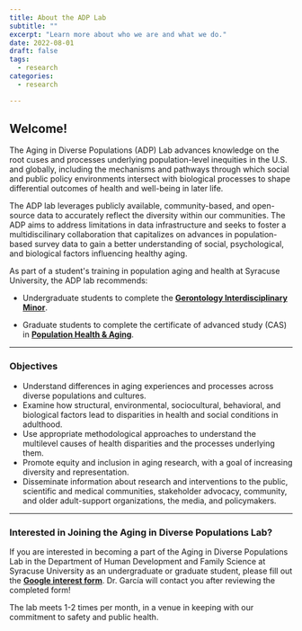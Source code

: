 ```yaml
---
title: About the ADP Lab
subtitle: ""
excerpt: "Learn more about who we are and what we do."
date: 2022-08-01
draft: false
tags:
  - research
categories:
  - research

---
```



## Welcome!

The Aging in Diverse Populations (ADP) Lab advances knowledge on the root cuses and processes underlying population-level inequities in the U.S. and globally, including the mechanisms and pathways through which social and public policy environments intersect with biological processes to shape differential outcomes of health and well-being in later life. 

The ADP lab leverages publicly available, community-based, and open-source data to accurately reflect the diversity within our communities. The ADP aims to address limitations in data infrastructure and seeks to foster a multidiscilinary collaboration that capitalizes on advances in population-based survey data to gain a better understanding of social, psychological, and biological factors influencing healthy aging. 

As part of a student's training in population aging and health at Syracuse University, the ADP lab recommends:

- Undergraduate students to complete the [**Gerontology Interdisciplinary Minor**](https://asi.syr.edu/education/undergraduate-gerontology-minor/).

- Graduate students to complete the certificate of advanced study (CAS) in [**Population Health & Aging**](https://asi.syr.edu/education/21602-2/).

---

### Objectives 

- Understand differences in aging experiences and processes across diverse populations and cultures. 
- Examine how structural, environmental, sociocultural, behavioral, and biological factors lead to disparities in health and social conditions in adulthood.
- Use appropriate methodological approaches to understand the multilevel causes of health disparities and the processes underlying them.
- Promote equity and inclusion in aging research, with a goal of increasing diversity and representation.
- Disseminate information about research and interventions to the public, scientific and medical communities, stakeholder advocacy, community, and older adult-support organizations, the media, and policymakers.

---

### Interested in Joining the Aging in Diverse Populations Lab?
If you are interested in becoming a part of the Aging in Diverse Populations Lab in the Department of Human Development and Family Science at Syracuse University as an undergraduate or graduate student, please fill out the [**Google interest form**](https://forms.gle/6fW1PErMubbuJqez8). Dr. García will contact you after reviewing the completed form! 

The lab meets 1-2 times per month, in a venue in keeping with our commitment to safety and public health. 



 
